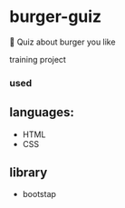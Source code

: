 # burger-guiz
🍔 Quiz about burger you like

training project
### used 
  ## languages:
  - HTML
  - CSS
  
  ## library
  - bootstap
